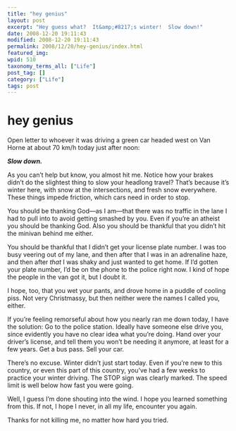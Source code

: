 ```yaml
---
title: "hey genius"
layout: post
excerpt: "Hey guess what?  It&amp;#8217;s winter!  Slow down!"
date: 2008-12-20 19:11:43
modified: 2008-12-20 19:11:43
permalink: 2008/12/20/hey-genius/index.html
featured_img: 
wpid: 510
taxonomy_terms_all: ["Life"]
post_tag: []
category: ["Life"]
tags: post
---
```


# hey genius

Open letter to whoever it was driving a green car headed west on Van Horne at about 70 km/h today just after noon:

***Slow down.***

As you can’t help but know, you almost hit me. Notice how your brakes didn’t do the slightest thing to slow your headlong travel? That’s because it’s winter here, with snow at the intersections, and fresh snow everywhere. These things impede friction, which cars need in order to stop.

You should be thanking God—as I am—that there was no traffic in the lane I had to pull into to avoid getting smashed by you. Even if you’re an atheist you should be thanking God. Also you should be thankful that you didn’t hit the minivan behind me either.

You should be thankful that I didn’t get your license plate number. I was too busy veering out of my lane, and then after that I was in an adrenaline haze, and then after *that* I was shaky and just wanted to get home. If I’d gotten your plate number, I’d be on the phone to the police right now. I kind of hope the people in the van got it, but I doubt it.

I hope, too, that you wet your pants, and drove home in a puddle of cooling piss. Not very Christmassy, but then neither were the names I called you, either.

If you’re feeling remorseful about how you nearly ran me down today, I have the solution: Go to the police station. Ideally have someone else drive you, since evidently you have no clear idea what you’re doing. Hand over your driver’s license, and tell them you won’t be needing it anymore, at least for a few years. Get a bus pass. Sell your car.

There’s no excuse. Winter didn’t just start today. Even if you’re new to this country, or even this part of this country, you’ve had a few weeks to practice your winter driving. The STOP sign was clearly marked. The speed limit is well below how fast you were going.

Well, I guess I’m done shouting into the wind. I hope you learned something from this. If not, I hope I never, in all my life, encounter you again.

Thanks for not killing me, no matter how hard you tried.